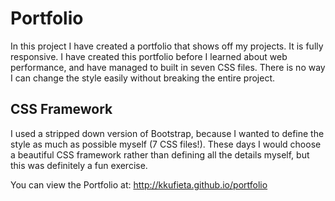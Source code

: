 # Portfolio

In this project I have created a portfolio that shows off my projects. It is fully responsive. I have created this portfolio before I learned about web performance, and have managed to built in seven CSS files. There is no way I can change the style easily without breaking the entire project. 

## CSS Framework
I used a stripped down version of Bootstrap, because I wanted to define the style as much as possible myself (7 CSS files!). These days I would choose a beautiful CSS framework rather than defining all the details myself, but this was definitely a fun exercise.

You can view the Portfolio at: http://kkufieta.github.io/portfolio
